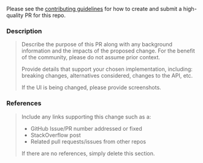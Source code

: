 Please see the [contributing guidelines](https://github.com/ladislaogarcia/prisma-zod-generator/blob/master/CONTRIBUTING.md) for how to create and submit a high-quality PR for this repo.

### Description

> Describe the purpose of this PR along with any background information and the impacts of the proposed change. For the benefit of the community, please do not assume prior context.
>
> Provide details that support your chosen implementation, including: breaking changes, alternatives considered, changes to the API, etc.
>
> If the UI is being changed, please provide screenshots.


### References

> Include any links supporting this change such as a:
>
> - GitHub Issue/PR number addressed or fixed
> - StackOverflow post
> - Related pull requests/issues from other repos
>
> If there are no references, simply delete this section.
